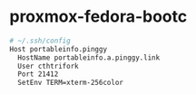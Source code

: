 # proxmox-fedora-bootc

```sh
# ~/.ssh/config
Host portableinfo.pinggy
  HostName portableinfo.a.pinggy.link
  User cthtrifork
  Port 21412
  SetEnv TERM=xterm-256color
```
